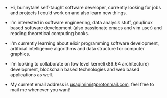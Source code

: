 - Hi, bunnytale! self-taught software developer, currently looking for jobs and projects
I could work on and also learn new things.

- I’m interested in software engineering, data analysis stuff, gnu/linux based software development
(also passionate emacs and vim user) and reading theoretical computing books.

- I'm currently learning about elixir programming software development, artificial intelligence algorithms and
data structure for computer graphics.

- I’m looking to collaborate on low level kernel(x86_64 architecture) development, blockchain based technologies
and web based applications as well. 

- My current email address is <usagimimi@protonmail.com>, feel free to mail me whenever you want!
